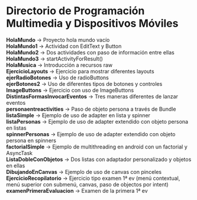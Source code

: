 # Directorio de Programación Multimedia y Dispositivos Móviles
**HolaMundo** -> Proyecto hola mundo vacío<br />
**HolaMundo1** -> Actividad con EditText y Button<br />
**HolaMundo2** -> Dos actividades con paso de información entre ellas<br />
**HolaMundo3** -> startActivityForResult()<br />
**HolaMusica** -> Introducción a recursos raw<br />
**EjercicioLayouts** -> Ejercicio para mostrar diferentes layouts<br />
**ejerRadioBotones** -> Uso de radioButtons<br />
**ejerBotones2** -> Uso de diferentes tipos de botones y controles<br />
**ImageButtons** -> Ejercicio con uso de ImageButtons<br />
**DistintasFormasInvocarEventos** -> Tres maneras diferentes de lanzar eventos<br />
**personaentreactivities** -> Paso de objeto persona a través de Bundle<br />
**listaSimple** -> Ejemplo de uso de adapter en lista y spinner<br />
**listaPersonas** -> Ejemplo de uso de adapter extendido con objeto persona en listas<br />
**spinnerPersonas** -> Ejemplo de uso de adapter extendido con objeto persona en spinners<br />
**factorialSimple** -> Ejemplo de multithreading en android con un factorial y AsyncTask<br />
**ListaDobleConObjetos** -> Dos listas con adaptador personalizado y objetos en ellas<br />
**DibujandoEnCanvas** -> Ejemplo de uso de canvas con pinceles <br />
**EjercicioRecopilatorio** -> Ejercicio tipo examen 1ª ev (menú contextual, menú superior con submenú, canvas, paso de objectos por intent)<br />
**examenPrimeraEvaluacion** -> Examen de la primera 1ª ev<br />
